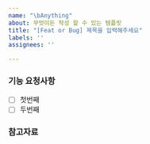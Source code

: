 ```yaml
---
name: "\bAnything"
about: 무엇이든 작성 할 수 있는 템플릿
title: "[Feat or Bug] 제목을 입력해주세요"
labels: ''
assignees: ''

---
```


### 기능 요청사항
- [ ] 첫번째
- [ ] 두번째
### 참고자료
